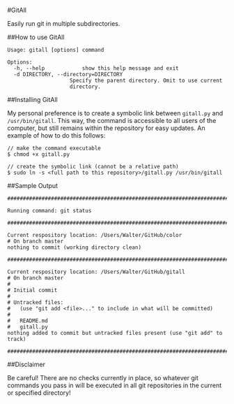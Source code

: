 
#GitAll

Easily run git in multiple subdirectories.

##How to use GitAll

    Usage: gitall [options] command

    Options:
      -h, --help            show this help message and exit
      -d DIRECTORY, --directory=DIRECTORY
                        Specify the parent directory. Omit to use current
                        directory.


##Installing GitAll

My personal preference is to create a symbolic link between `gitall.py` and
`/usr/bin/gitall`. This way, the command is accessible to all users of the
computer, but still remains within the repository for easy updates. An example
of how to do this follows:

    // make the command executable
    $ chmod +x gitall.py
    
    // create the symbolic link (cannot be a relative path)
    $ sudo ln -s <full path to this repository>/gitall.py /usr/bin/gitall

##Sample Output


	################################################################################
	
	Running command: git status
	
	################################################################################
	
	Current respository location: /Users/Walter/GitHub/color
	# On branch master
	nothing to commit (working directory clean)
	
	################################################################################
	
	Current respository location: /Users/Walter/GitHub/gitall
	# On branch master
	#
	# Initial commit
	#
	# Untracked files:
	#   (use "git add <file>..." to include in what will be committed)
	#
	#	README.md
	#	gitall.py
	nothing added to commit but untracked files present (use "git add" to track)
	
	################################################################################


##Disclaimer

Be careful! There are no checks currently in place, so whatever git commands you pass in will be executed in all git repositories in the current or specified directory!